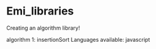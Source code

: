# Emi_libraries
Creating an algorithm library!

algorithm 1: insertionSort
Languages available: javascript
